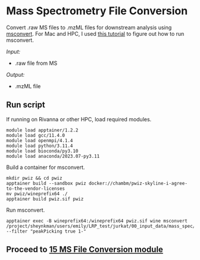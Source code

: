 # Mass Spectrometry File Conversion 
Convert .raw MS files to .mzML files for downstream analysis using [msconvert](https://proteowizard.sourceforge.io/tools/msconvert.html). For Mac and HPC, I used [this tutorial](https://github.com/Jiung-Wen/msdial) to figure out how to run msconvert.

_Input:_ <br />
- .raw file from MS 
  
_Output:_
- .mzML file

## Run script
If running on Rivanna or other HPC, load required modules. 
```
module load apptainer/1.2.2
module load gcc/11.4.0  
module load openmpi/4.1.4
module load python/3.11.4
module load bioconda/py3.10
module load anaconda/2023.07-py3.11
```
Build a container for msconvert. 
```
mkdir pwiz && cd pwiz
apptainer build --sandbox pwiz docker://chambm/pwiz-skyline-i-agree-to-the-vendor-licenses
mv pwiz/wineprefix64 ./
apptainer build pwiz.sif pwiz 
```
Run msconvert.
```
apptainer exec -B wineprefix64:/wineprefix64 pwiz.sif wine msconvert /project/sheynkman/users/emily/LRP_test/jurkat/00_input_data/mass_spec/120426_Jurkat_highLC_Frac2.raw --filter "peakPicking true 1-"
```

## Proceed to [15 MS File Conversion module](https://github.com/efwatts/LRP_Troubleshooting/tree/main/15_MS_file_convert)
